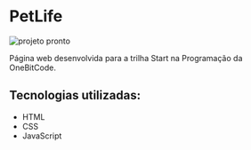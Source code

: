 # PetLife

![projeto pronto](https://github.com/mariaeduarda228/pet-life/assets/142852847/745925e4-9a4e-4dd4-96be-4325460f2527)

Página web desenvolvida para a trilha Start na Programação da OneBitCode.

## Tecnologias utilizadas:

- HTML
- CSS
- JavaScript
